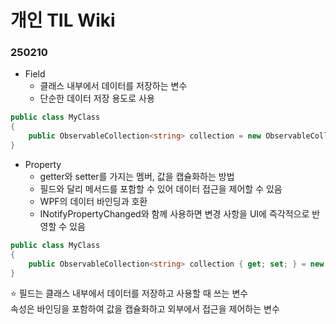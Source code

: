 # 개인 TIL Wiki

### 250210
* Field
  * 클래스 내부에서 데이터를 저장하는 변수
  * 단순한 데이터 저장 용도로 사용
```cs
public class MyClass
{
    public ObservableCollection<string> collection = new ObservableCollection<string>();
}
```
* Property
  * getter와 setter를 가지는 멤버, 값을 캡슐화하는 방법
  * 필드와 달리 메서드를 포함할 수 있어 데이터 접근을 제어할 수 있음
  * WPF의 데이터 바인딩과 호환
  * INotifyPropertyChanged와 함께 사용하면 변경 사항을 UI에 즉각적으로 반영할 수 있음
```cs
public class MyClass
{
    public ObservableCollection<string> collection { get; set; } = new ObservableCollection<string>();
}
```
⭐ 필드는 클래스 내부에서 데이터를 저장하고 사용할 때 쓰는 변수  
속성은 바인딩을 포함하여 값을 캡슐화하고 외부에서 접근을 제어하는 변수